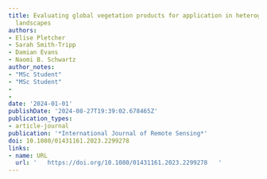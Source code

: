 ```yaml
---
title: Evaluating global vegetation products for application in heterogeneous forest-savanna
  landscapes
authors:
- Elise Pletcher
- Sarah Smith-Tripp
- Damian Evans 
- Naomi B. Schwartz
author_notes:
- "MSc Student"
- "MSc Student"
-
- 
date: '2024-01-01'
publishDate: '2024-08-27T19:39:02.678465Z'
publication_types:
- article-journal
publication: '*International Journal of Remote Sensing*'
doi: 10.1080/01431161.2023.2299278
links:
- name: URL
  url: '   https://doi.org/10.1080/01431161.2023.2299278   '
---
```

